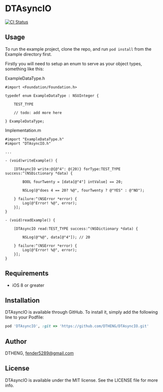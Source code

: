 # DTAsyncIO

[![CI Status](http://img.shields.io/travis/DTHENG/DTAsyncIO.svg?style=flat)](https://travis-ci.org/DTHENG/DTAsyncIO)

## Usage

To run the example project, clone the repo, and run `pod install` from the Example directory first.

Firstly you will need to setup an enum to serve as your object types, something like this:

ExampleDataType.h

````obj-c
#import <Foundation/Foundation.h>

typedef enum ExampleDataType : NSUInteger {

	TEST_TYPE

	// todo: add more here

} ExampleDataType;
````
	
Implementation.m

````obj-c
#import "ExampleDataType.h"
#import "DTAsyncIO.h"

...

- (void)writeExample() {
			
	[DTAsyncIO write:@{@"4": @(20)} forType:TEST_TYPE success:^(NSDictionary *data) {
	
		BOOL fourTwenty = [data[@"4"] intValue] == 20;
		
		NSLog(@"does 4 == 20? %@", fourTwenty ? @"YES" : @"NO");
		
	} failure:^(NSError *error) {
		Log(@"Error! %@", error);
	}];
}

- (void)readExample() {
	
	[DTAsyncIO read:TEST_TYPE success:^(NSDictionary *data) {
	
		NSLog(@"%@", data[@"4"]); // 20
		
	} failure:^(NSError *error) {
		Log(@"Error! %@", error);
	}];
}
````

## Requirements

- iOS 8 or greater

## Installation

DTAsyncIO is available through GitHub. To install
it, simply add the following line to your Podfile:

````ruby
pod 'DTAsyncIO', :git => 'https://github.com/DTHENG/DTAsyncIO.git'
````

## Author

DTHENG, fender5289@gmail.com

## License

DTAsyncIO is available under the MIT license. See the LICENSE file for more info.

